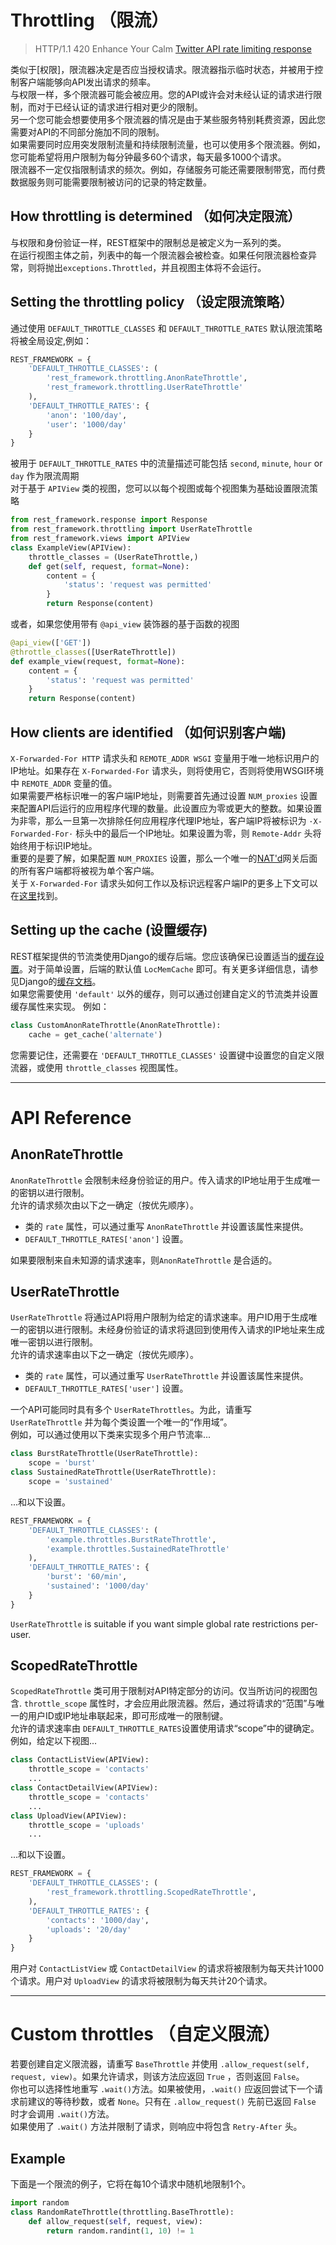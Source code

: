 
# Throttling （限流）
> HTTP/1.1 420 Enhance Your Calm
> [Twitter API rate limiting response](https://dev.twitter.com/docs/error-codes-responses)

类似于[权限]，限流器决定是否应当授权请求。限流器指示临时状态，并被用于控制客户端能够向API发出请求的频率。  
与权限一样，多个限流器可能会被应用。您的API或许会对未经认证的请求进行限制，而对于已经认证的请求进行相对更少的限制。  
另一个您可能会想要使用多个限流器的情况是由于某些服务特别耗费资源，因此您需要对API的不同部分施加不同的限制。  
如果需要同时应用突发限制流量和持续限制流量，也可以使用多个限流器。例如，您可能希望将用户限制为每分钟最多60个请求，每天最多1000个请求。  
限流器不一定仅指限制请求的频次。例如，存储服务可能还需要限制带宽，而付费数据服务则可能需要限制被访问的记录的特定数量。

## How throttling is determined （如何决定限流）
与权限和身份验证一样，REST框架中的限制总是被定义为一系列的类。  
在运行视图主体之前，列表中的每一个限流器会被检查。如果任何限流器检查异常，则将抛出`exceptions.Throttled`，并且视图主体将不会运行。

## Setting the throttling policy （设定限流策略）
通过使用 `DEFAULT_THROTTLE_CLASSES` 和 `DEFAULT_THROTTLE_RATES` 默认限流策略将被全局设定,例如：
```python
REST_FRAMEWORK = {
    'DEFAULT_THROTTLE_CLASSES': (
        'rest_framework.throttling.AnonRateThrottle',
        'rest_framework.throttling.UserRateThrottle'
    ),
    'DEFAULT_THROTTLE_RATES': {
        'anon': '100/day',
        'user': '1000/day'
    }
}
```
被用于 `DEFAULT_THROTTLE_RATES` 中的流量描述可能包括 `second`, `minute`, `hour` or `day` 作为限流周期  
对于基于 `APIView` 类的视图，您可以以每个视图或每个视图集为基础设置限流策略
```python
from rest_framework.response import Response
from rest_framework.throttling import UserRateThrottle
from rest_framework.views import APIView
class ExampleView(APIView):
    throttle_classes = (UserRateThrottle,)
    def get(self, request, format=None):
        content = {
            'status': 'request was permitted'
        }
        return Response(content)
```
或者，如果您使用带有 `@api_view` 装饰器的基于函数的视图
```python
@api_view(['GET'])
@throttle_classes([UserRateThrottle])
def example_view(request, format=None):
    content = {
        'status': 'request was permitted'
    }
    return Response(content)
```

## How clients are identified （如何识别客户端)
`X-Forwarded-For HTTP` 请求头和 `REMOTE_ADDR WSGI` 变量用于唯一地标识用户的IP地址。如果存在 `X-Forwarded-For` 请求头，则将使用它，否则将使用WSGI环境中 `REMOTE_ADDR` 变量的值。  
如果需要严格标识唯一的客户端IP地址，则需要首先通过设置 `NUM_proxies` 设置来配置API后运行的应用程序代理的数量。此设置应为零或更大的整数。如果设置为非零，那么一旦第一次排除任何应用程序代理IP地址，客户端IP将被标识为 `·X-Forwarded-For·` 标头中的最后一个IP地址。如果设置为零，则 `Remote-Addr` 头将始终用于标识IP地址。  
重要的是要了解，如果配置 `NUM_PROXIES` 设置，那么一个唯一的[NAT'd](http://en.wikipedia.org/wiki/Network_address_translation)网关后面的所有客户端都将被视为单个客户端。  
关于 `X-Forwarded-For` 请求头如何工作以及标识远程客户端IP的更多上下文可以在[这里](http://oxpedia.org/wiki/index.php?title=AppSuite:Grizzly#Multiple_Proxies_in_front_of_the_cluster)找到。

## Setting up the cache (设置缓存)
REST框架提供的节流类使用Django的缓存后端。您应该确保已设置适当的[缓存设置](https://docs.djangoproject.com/en/stable/ref/settings/#caches)。对于简单设置，后端的默认值 `LocMemCache` 即可。有关更多详细信息，请参见Django的[缓存文档](https://docs.djangoproject.com/en/stable/topics/cache/#setting-up-the-cache)。  
如果您需要使用 `'default'` 以外的缓存，则可以通过创建自定义的节流类并设置缓存属性来实现。 例如：
```python
class CustomAnonRateThrottle(AnonRateThrottle):
    cache = get_cache('alternate')
```
您需要记住，还需要在 `'DEFAULT_THROTTLE_CLASSES'` 设置键中设置您的自定义限流器，或使用 `throttle_classes` 视图属性。

---


# API Reference

## AnonRateThrottle
`AnonRateThrottle` 会限制未经身份验证的用户。传入请求的IP地址用于生成唯一的密钥以进行限制。  
允许的请求频次由以下之一确定（按优先顺序）。

- 类的 `rate` 属性，可以通过重写 `AnonRateThrottle` 并设置该属性来提供。
- `DEFAULT_THROTTLE_RATES['anon']` 设置。

如果要限制来自未知源的请求速率，则`AnonRateThrottle` 是合适的。

## UserRateThrottle
`UserRateThrottle` 将通过API将用户限制为给定的请求速率。用户ID用于生成唯一的密钥以进行限制。未经身份验证的请求将退回到使用传入请求的IP地址来生成唯一密钥以进行限制。  
允许的请求速率由以下之一确定（按优先顺序）。

- 类的 `rate` 属性，可以通过重写 `UserRateThrottle` 并设置该属性来提供。
- `DEFAULT_THROTTLE_RATES['user']` 设置。

一个API可能同时具有多个 `UserRateThrottles`。为此，请重写 `UserRateThrottle` 并为每个类设置一个唯一的“作用域”。  
例如，可以通过使用以下类来实现多个用户节流率...
```python
class BurstRateThrottle(UserRateThrottle):
    scope = 'burst'
class SustainedRateThrottle(UserRateThrottle):
    scope = 'sustained'
```
...和以下设置。
```python
REST_FRAMEWORK = {
    'DEFAULT_THROTTLE_CLASSES': (
        'example.throttles.BurstRateThrottle',
        'example.throttles.SustainedRateThrottle'
    ),
    'DEFAULT_THROTTLE_RATES': {
        'burst': '60/min',
        'sustained': '1000/day'
    }
}
```
`UserRateThrottle` is suitable if you want simple global rate restrictions per-user.

## ScopedRateThrottle
`ScopedRateThrottle` 类可用于限制对API特定部分的访问。仅当所访问的视图包含. `throttle_scope` 属性时，才会应用此限流器。然后，通过将请求的“范围”与唯一的用户ID或IP地址串联起来，即可形成唯一的限制键。  
允许的请求速率由 `DEFAULT_THROTTLE_RATES`设置使用请求“scope”中的键确定。  
例如，给定以下视图...
```python
class ContactListView(APIView):
    throttle_scope = 'contacts'
    ...
class ContactDetailView(APIView):
    throttle_scope = 'contacts'
    ...
class UploadView(APIView):
    throttle_scope = 'uploads'
    ...
```
...和以下设置。
```python
REST_FRAMEWORK = {
    'DEFAULT_THROTTLE_CLASSES': (
        'rest_framework.throttling.ScopedRateThrottle',
    ),
    'DEFAULT_THROTTLE_RATES': {
        'contacts': '1000/day',
        'uploads': '20/day'
    }
}
```
用户对 `ContactListView` 或 `ContactDetailView` 的请求将被限制为每天共计1000个请求。用户对 `UploadView` 的请求将被限制为每天共计20个请求。

---


# Custom throttles （自定义限流）
若要创建自定义限流器，请重写 `BaseThrottle` 并使用 `.allow_request(self, request, view)`。如果允许请求，则该方法应返回 `True` ，否则返回 `False`。  
你也可以选择性地重写 `.wait()`方法。如果被使用，`.wait()` 应返回尝试下一个请求前建议的等待秒数，或者 `None`。只有在 `.allow_request()` 先前已返回 `False` 时才会调用 `.wait()`方法。  
如果使用了 `.wait()` 方法并限制了请求，则响应中将包含 `Retry-After` 头。

## Example
下面是一个限流的例子，它将在每10个请求中随机地限制1个。
```python
import random
class RandomRateThrottle(throttling.BaseThrottle):
    def allow_request(self, request, view):
        return random.randint(1, 10) != 1
```
